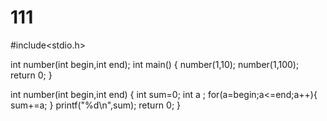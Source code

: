 # 111
#include<stdio.h>

int number(int begin,int end);
int main()
{
	 number(1,10);
	 number(1,100);
	return 0;
}

int number(int begin,int end)
{
	int sum=0;
	int a ;
	for(a=begin;a<=end;a++){
		sum+=a;
	}
	printf("%d\n",sum);
	return 0;
}
